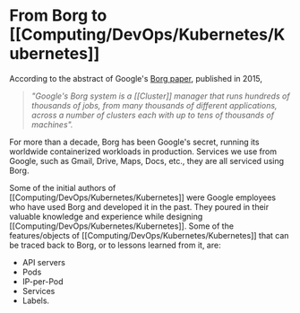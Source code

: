 # From Borg to [[Computing/DevOps/Kubernetes/Kubernetes]]

According to the abstract of Google's [Borg paper](https://research.google.com/pubs/pub43438.html), published in 2015,

> _"Google's Borg system is a [[Cluster]] manager that runs hundreds of thousands of jobs, from many thousands of different applications, across a number of clusters each with up to tens of thousands of machines"._

For more than a decade, Borg has been Google's secret, running its worldwide containerized workloads in production. Services we use from Google, such as Gmail, Drive, Maps, Docs, etc., they are all serviced using Borg. 

Some of the initial authors of [[Computing/DevOps/Kubernetes/Kubernetes]] were Google employees who have used Borg and developed it in the past. They poured in their valuable knowledge and experience while designing [[Computing/DevOps/Kubernetes/Kubernetes]]. Some of the features/objects of [[Computing/DevOps/Kubernetes/Kubernetes]] that can be traced back to Borg, or to lessons learned from it, are:

-   API servers
-   Pods
-   IP-per-Pod
-   Services
-   Labels.

